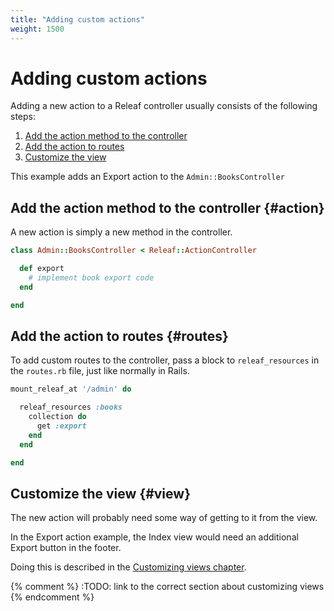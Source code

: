 ```yaml
---
title: "Adding custom actions"
weight: 1500
---
```


# Adding custom actions

Adding a new action to a Releaf controller usually consists of the following steps:

1. [Add the action method to the controller](#action)
2. [Add the action to routes](#routes)
3. [Customize the view](#view)

This example adds an Export action to the `Admin::BooksController`

## Add the action method to the controller {#action}

A new action is simply a new method in the controller.

```ruby
class Admin::BooksController < Releaf::ActionController

  def export
    # implement book export code
  end

end
```

## Add the action to routes {#routes}

To add custom routes to the controller, pass a block to `releaf_resources` in the `routes.rb` file, just like normally in Rails.

```ruby
mount_releaf_at '/admin' do

  releaf_resources :books
    collection do
      get :export
    end
  end

end
```

## Customize the view {#view}

The new action will probably need some way of getting to it from the view.

In the Export action example, the Index view would need an additional Export button in the footer.

Doing this is described in the [Customizing views chapter](../../builders/).

{% comment %} :TODO: link to the correct section about customizing views {% endcomment %}


